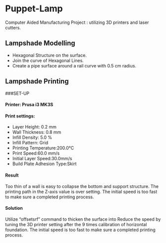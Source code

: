 # Puppet-Lamp
Computer Aided Manufacturing Project : utilizing 3D printers and laser cutters.

## Lampshade Modelling

- Hexagonal Structure on the surface.
- Join the curve of Hexagonal Lines.
- Create a pipe surface around a rail curve with 0.5 cm radius.

## Lampshade Printing
###SET-UP

#### Printer: Prusa i3 MK3S
#### Print settings:

- Layer Height: 0.2 mm
- Wall Thickness: 0.8 mm
- Infill Density: 5.0 %
- Infill Pattern: Grid
- Printing Temperature:200.0°C
- Print Speed:60.0 mm/s
- Initial Layer Speed:30.0mm/s
- Build Plate Adhesion Type:Skirt

#### Result
Too thin of a wall is easy to collapse the bottom and support structure.
The printing path in the Z-axis value is over setting.
The initial speed is too fast to make sure a completed printing process.

#### Solution
Utilize “offsetsrf” command to thicken the surface into 
Reduce the speed by tuning the 3D printer setting after the 9 times calibration of horizontal foundation.
The initial speed is too fast to make sure a completed printing process.

